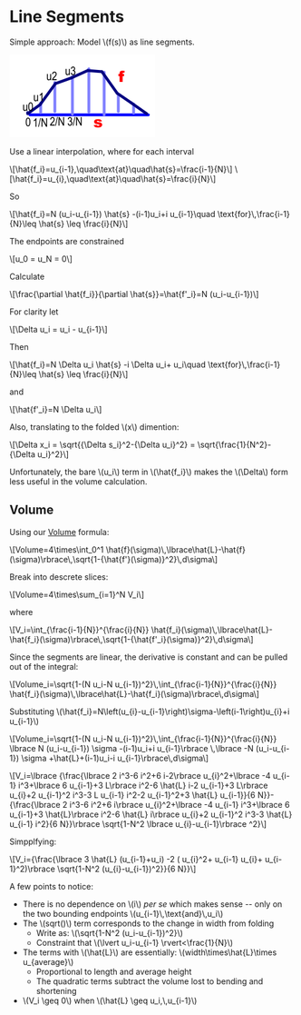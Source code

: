 # Line Segments

Simple approach: Model \\(f(s)\\) as line segments.

![](images/segments.png)

Use a linear interpolation, where for each interval

\\[\hat{f\_i}=u\_{i-1},\quad\text{at}\quad\hat{s}=\frac{i-1}{N}\\]
\\[\hat{f\_i}=u\_{i},\quad\text{at}\quad\hat{s}=\frac{i}{N}\\]

So

\\[\hat{f\_i}=N (u\_i-u\_{i-1}) \hat{s} -(i-1)u\_i+i u\_{i-1}\\quad \text{for}\\,\frac{i-1}{N}\leq \hat{s} \leq \frac{i}{N}\\]

The endpoints are constrained

\\[u\_0 = u\_N = 0\\]

Calculate

\\[\frac{\partial \hat{f\_i}}{\partial \hat{s}}=\hat{f'\_i}=N (u\_i-u\_{i-1})\\]

For clarity let

\\[\Delta u\_i = u\_i - u\_{i-1}\\]

Then

\\[\hat{f\_i}=N \Delta u\_i \hat{s} -i \Delta u\_i+ u\_i\\quad \text{for}\\,\frac{i-1}{N}\leq \hat{s} \leq \frac{i}{N}\\]


and

\\[\hat{f'\_i}=N \Delta u\_i\\] 

Also, translating to the folded \\(x\\) dimention:

\\[\Delta x\_i = \sqrt{{\Delta s\_i}\^2-{\Delta u\_i}\^2} = \sqrt{\frac{1}{N\^2}-{\Delta u\_i}\^2}\\]

Unfortunately, the bare \\(u\_i\\) term in \\(\hat{f\_i}\\) makes the \\(\Delta\\) form less useful in the volume calculation.

## Volume

Using our [Volume](./volume.md) formula:

\\[Volume=4\times\int\_0\^1 \hat{f}(\sigma)\\,\lbrace\hat{L}-\hat{f}(\sigma)\rbrace\\,\sqrt{1-{\hat{f'}(\sigma)}\^2}\\,d\sigma\\]

Break into descrete slices:

\\[Volume=4\times\sum\_{i=1}\^N V\_i\\]

where

\\[V\_i=\int\_{\frac{i-1}{N}}\^{\frac{i}{N}} \hat{f\_i}(\sigma)\\,\lbrace\hat{L}-\hat{f\_i}(\sigma)\rbrace\\,\sqrt{1-{\hat{f'\_i}(\sigma)}\^2}\\,d\sigma\\] 

Since the segments are linear, the derivative is constant and can be pulled out of the integral: 

\\[Volume\_i=\sqrt{1-(N u\_i-N u\_{i-1})\^2}\\,\int\_{\frac{i-1}{N}}\^{\frac{i}{N}} \hat{f\_i}(\sigma)\\,\lbrace\hat{L}-\hat{f\_i}(\sigma)\rbrace\\,d\sigma\\]

Substituting \\(\hat{f\_i}=N\left(u_{i}-u_{i-1}\right)\sigma-\left(i-1\right)u_{i}+i u_{i-1}\\)

\\[Volume\_i=\sqrt{1-(N u\_i-N u\_{i-1})\^2}\\,\int\_{\frac{i-1}{N}}\^{\frac{i}{N}} \lbrace N (u\_i-u\_{i-1}) \sigma -(i-1)u\_i+i u\_{i-1}\rbrace \\,\lbrace -N (u\_i-u\_{i-1}) \sigma +\hat{L}+(i-1)u\_i-i u\_{i-1}\rbrace\\,d\sigma\\]

\\[V\_i=\lbrace {\frac{\lbrace 2 i\^3-6 i\^2+6 i-2\rbrace  u\_{i}\^2+\lbrace -4 u\_{i-1} i\^3+\lbrace 6 u\_{i-1}+3 L\rbrace  i\^2-6 \hat{L} i-2 u\_{i-1}+3 L\rbrace  u\_{i}+2 u\_{i-1}\^2 i\^3-3 L u\_{i-1} i\^2-2 u\_{i-1}\^2+3 \hat{L} u\_{i-1}}{6 N}}-{\frac{\lbrace 2 i\^3-6 i\^2+6 i\rbrace  u\_{i}\^2+\lbrace -4 u\_{i-1} i\^3+\lbrace 6 u\_{i-1}+3 \hat{L}\rbrace  i\^2-6 \hat{L} i\rbrace  u\_{i}+2 u\_{i-1}\^2 i\^3-3 \hat{L} u\_{i-1} i\^2}{6 N}}\rbrace  \sqrt{1-N\^2 \lbrace u\_{i}-u\_{i-1}\rbrace \^2}\\]

Simpplfying:

\\[V\_i={\frac{\lbrace 3 \hat{L} (u\_{i-1}+u\_i) -2 ( u\_{i}\^2+ u\_{i-1} u\_{i}+ u\_{i-1}\^2)\rbrace  \sqrt{1-N\^2 (u\_{i}-u\_{i-1})\^2}}{6 N}}\\]

A few points to notice:

* There is no dependence on \\(i\\) *per se* which makes sense -- only on the two bounding endpoints \\(u\_{i-1}\\,\text{and}\\,u\_i\\)
* The \\(sqrt()\\) term corresponds to the change in width from folding
  * Write as: \\(\sqrt{1-N\^2 (u\_i-u\_{i-1})\^2}\\)
  * Constraint that \\(\lvert u\_i-u\_{i-1} \rvert<\frac{1}{N}\\)
* The terms with \\(\hat{L}\\) are essentially: \\(width\times\hat{L}\times u\_{average}\\) 
  * Proportional to length and average height
  * The quadratic terms subtract the volume lost to bending and shortening
* \\(V\_i \geq 0\\) when \\(\hat{L} \geq u\_i,\\,u\_{i-1}\\)
